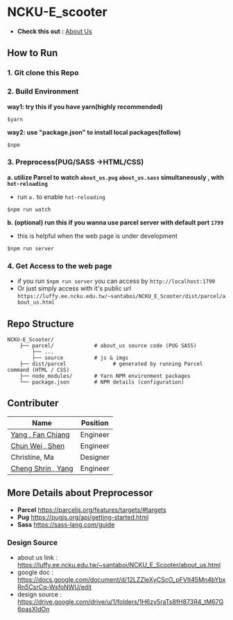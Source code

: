 # NCKU-E_scooter

+ **Check this out :** [About Us](https://luffy.ee.ncku.edu.tw/~santaboi/NCKU_E_Scooter/about_us.html) 
## How to Run
### 1. Git clone this Repo
### 2. Build Environment
**way1: try this if you have yarn(highly recommended)**
```shell=
$yarn
```
**way2: use "package.json" to install local packages(follow)**
```shell=
$npm
```
### 3. Preprocess(PUG/SASS ->HTML/CSS)

**a. utilize Parcel to watch `about_us.pug` `about_us.sass` simultaneously , with `hot-reloading`**
+ run `a.` to enable `hot-reloading`
```shell=
$npm run watch
```
**b. (optional) run this if you wanna use parcel server with default port `1799`**
+ this is helpful when the web page is under development
```shell=
$npm run server
```
### 4. Get Access to the web page
+ if you run `$npm run server` you can access by `http://localhost:1799`
+ Or just simply access with it's public url `https://luffy.ee.ncku.edu.tw/~santaboi/NCKU_E_Scooter/dist/parcel/about_us.html`

## Repo Structure
```
NCKU-E_Scooter/
    ├── parcel/             # about_us source code (PUG SASS)
        ├── ...
        ├── source          # js & imgs
    ├── dist/parcel               # generated by running Parcel command (HTML / CSS)
    ├── node_modules/       # Yarn NPM environment packages
    └── package.json        # NPM details (configuration)
```

## Contributer
Name          |  Position | 
--------------|:-----:|
[Yang , Fan Chiang](https://github.com/santaboi)    | Engineer |
[Chun Wei , Shen](https://github.com/ShenChunWei)   | Engineer |
Christine, Ma  | Designer |
[Cheng Shrin , Yang](https://github.com/ArthurYangc)  | Engineer |

## More Details about Preprocessor
+ **Parcel** https://parceljs.org/features/targets/#targets
+ **Pug** https://pugjs.org/api/getting-started.html
+ **Sass** https://sass-lang.com/guide
### Design Source
* about us link : https://luffy.ee.ncku.edu.tw/~santaboi/NCKU_E_Scooter/about_us.html
* google doc : https://docs.google.com/document/d/12LZZleXyCScO_pFVIt45Mn4bYbxRn5CsrCq-WsfoNWU/edit
* design source : https://drive.google.com/drive/u/1/folders/1H6zy5raTs8fH873R4_tM67G6pasXIdOn
